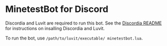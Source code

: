 # MinetestBot for Discord #

Discordia and Luvit are required to run this bot.
See the [Discordia README](https://github.com/SinisterRectus/Discordia/blob/master/README.md) for instructions on insalling Discordia and Luvit.

To run the bot, use `/path/to/luvit/executable/ minetestbot.lua`.

